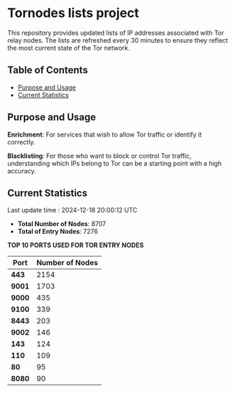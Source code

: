 # Tornodes lists project

This repository provides updated lists of IP addresses associated with Tor relay nodes. The lists are refreshed every 30 minutes to ensure they reflect the most current state of the Tor network.

## Table of Contents

- [Purpose and Usage](#purpose-and-usage)
- [Current Statistics](#current-statistics)


## Purpose and Usage

**Enrichment**: For services that wish to allow Tor traffic or identify it correctly.

**Blacklisting**: For those who want to block or control Tor traffic, understanding which IPs belong to Tor can be a starting point with a high accuracy.

## Current Statistics

Last update time : 2024-12-18 20:00:12 UTC

- **Total Number of Nodes**: 8707
- **Total of Entry Nodes**: 7276

**TOP 10 PORTS USED FOR TOR ENTRY NODES**

| **Port** | **Number of Nodes** |
|------|-----------------|
| **443**   | 2154  |
| **9001**   | 1703  |
| **9000**   | 435  |
| **9100**   | 339  |
| **8443**   | 203  |
| **9002**   | 146  |
| **143**   | 124  |
| **110**   | 109  |
| **80**   | 95  |
| **8080**   | 90  |


